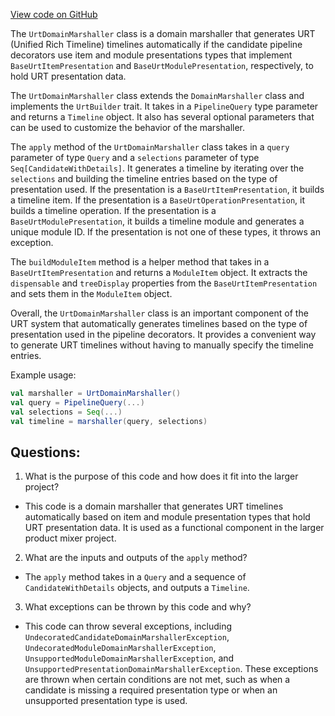 [View code on GitHub](https://github.com/misbahsy/the-algorithm/product-mixer/component-library/src/main/scala/com/twitter/product_mixer/component_library/premarshaller/urt/UrtDomainMarshaller.scala)

The `UrtDomainMarshaller` class is a domain marshaller that generates URT (Unified Rich Timeline) timelines automatically if the candidate pipeline decorators use item and module presentations types that implement `BaseUrtItemPresentation` and `BaseUrtModulePresentation`, respectively, to hold URT presentation data. 

The `UrtDomainMarshaller` class extends the `DomainMarshaller` class and implements the `UrtBuilder` trait. It takes in a `PipelineQuery` type parameter and returns a `Timeline` object. It also has several optional parameters that can be used to customize the behavior of the marshaller. 

The `apply` method of the `UrtDomainMarshaller` class takes in a `query` parameter of type `Query` and a `selections` parameter of type `Seq[CandidateWithDetails]`. It generates a timeline by iterating over the `selections` and building the timeline entries based on the type of presentation used. If the presentation is a `BaseUrtItemPresentation`, it builds a timeline item. If the presentation is a `BaseUrtOperationPresentation`, it builds a timeline operation. If the presentation is a `BaseUrtModulePresentation`, it builds a timeline module and generates a unique module ID. If the presentation is not one of these types, it throws an exception. 

The `buildModuleItem` method is a helper method that takes in a `BaseUrtItemPresentation` and returns a `ModuleItem` object. It extracts the `dispensable` and `treeDisplay` properties from the `BaseUrtItemPresentation` and sets them in the `ModuleItem` object. 

Overall, the `UrtDomainMarshaller` class is an important component of the URT system that automatically generates timelines based on the type of presentation used in the pipeline decorators. It provides a convenient way to generate URT timelines without having to manually specify the timeline entries. 

Example usage:

```scala
val marshaller = UrtDomainMarshaller()
val query = PipelineQuery(...)
val selections = Seq(...)
val timeline = marshaller(query, selections)
```
## Questions: 
 1. What is the purpose of this code and how does it fit into the larger project?
- This code is a domain marshaller that generates URT timelines automatically based on item and module presentation types that hold URT presentation data. It is used as a functional component in the larger product mixer project.

2. What are the inputs and outputs of the `apply` method?
- The `apply` method takes in a `Query` and a sequence of `CandidateWithDetails` objects, and outputs a `Timeline`.

3. What exceptions can be thrown by this code and why?
- This code can throw several exceptions, including `UndecoratedCandidateDomainMarshallerException`, `UndecoratedModuleDomainMarshallerException`, `UnsupportedModuleDomainMarshallerException`, and `UnsupportedPresentationDomainMarshallerException`. These exceptions are thrown when certain conditions are not met, such as when a candidate is missing a required presentation type or when an unsupported presentation type is used.